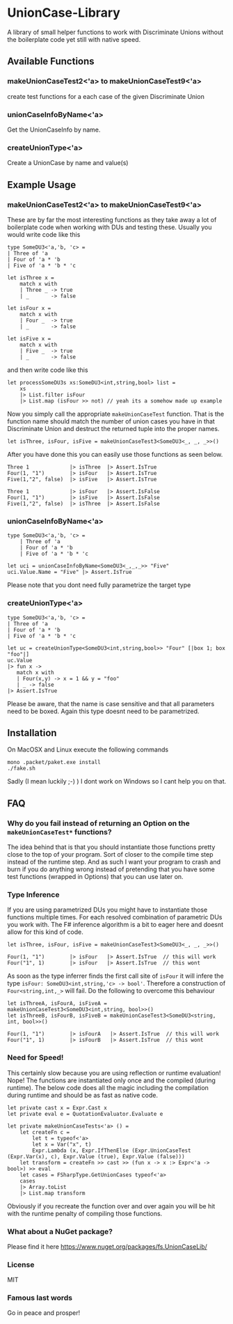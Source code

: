 # UnionCase-Library
A library of small helper functions to work with Discriminate Unions without the boilerplate code yet still with native speed.

## Available Functions

### makeUnionCaseTest2<'a> to makeUnionCaseTest9<'a>
create test functions for a each case of the given Discriminate Union

### unionCaseInfoByName<'a>
Get the UnionCaseInfo by name.

### createUnionType<'a>
Create a UnionCase by name and value(s)

## Example Usage
### makeUnionCaseTest2<'a> to makeUnionCaseTest9<'a>
These are by far the most interesting functions as they take away a lot of boilerplate code when working with DUs and testing these. Usually you would write code like this

    type SomeDU3<'a,'b, 'c> = 
    | Three of 'a
    | Four of 'a * 'b
    | Five of 'a * 'b * 'c

    let isThree x =
        match x with
        | Three _ -> true
        | _ 	  -> false
        
    let isFour x =
        match x with
        | Four _  -> true
        | _ 	  -> false
	
    let isFive x =
        match x with
        | Five _  -> true
        | _ 	  -> false

and then write code like this

    let processSomeDU3s xs:SomeDU3<int,string,bool> list =
        xs
        |> List.filter isFour
        |> List.map (isFour >> not) // yeah its a somehow made up example
        
Now you simply call the appropriate `makeUnionCaseTest` function. That is the function name should match the number of union cases you have in that Discriminate Union and destruct the returned tuple into the proper names.

    let isThree, isFour, isFive = makeUnionCaseTest3<SomeDU3<_, _, _>>()
    
After you have done this you can easily use those functions as seen below.

    Three 1             |> isThree  |> Assert.IsTrue
    Four(1, "1")        |> isFour   |> Assert.IsTrue
    Five(1,"2", false)  |> isFive   |> Assert.IsTrue

    Three 1             |> isFour   |> Assert.IsFalse
    Four(1, "1")        |> isFive   |> Assert.IsFalse
    Five(1,"2", false)  |> isThree  |> Assert.IsFalse
        

### unionCaseInfoByName<'a>

    type SomeDU3<'a,'b, 'c> = 
        | Three of 'a
        | Four of 'a * 'b
        | Five of 'a * 'b * 'c

	let uci = unionCaseInfoByName<SomeDU3<_,_,_>> "Five"
    uci.Value.Name = "Five" |> Assert.IsTrue

Please note that you dont need fully parametrize the target type

### createUnionType<'a>

    type SomeDU3<'a,'b, 'c> = 
    | Three of 'a
    | Four of 'a * 'b
    | Five of 'a * 'b * 'c

    let uc = createUnionType<SomeDU3<int,string,bool>> "Four" [|box 1; box "foo"|] 
    uc.Value 
    |> fun x -> 
       match x with 
       | Four(x,y) -> x = 1 && y = "foo" 
       | _ -> false
    |> Assert.IsTrue

Please be aware, that the name is case sensitive and that all parameters need to be boxed. Again this type doesnt need to be parametrized.

## Installation
On MacOSX and Linux execute the following commands

    mono .packet/paket.exe install
    ./fake.sh
    
Sadly (I mean luckily ;-) ) I dont work on Windows so I cant help you on that.

## FAQ
### Why do you fail instead of returning an Option on the `makeUnionCaseTest*` functions?
The idea behind that is that you should instantiate those functions pretty close to the top of your program. Sort of closer to the compile time step instead of the runtime step. And as such I want your program to crash and burn if you do anything wrong instead of pretending that you have some test functions (wrapped in Options) that you can use later on.
### Type Inference 
If you are using parametrized DUs you might have to instantiate those functions multiple times. For each resolved combination of parametric DUs you work with. The F# inference algorithm is a bit to eager here and doesnt allow for this kind of code.

    let isThree, isFour, isFive = makeUnionCaseTest3<SomeDU3<_, _, _>>()
    
    Four(1, "1")        |> isFour   |> Assert.IsTrue  // this will work
    Four("1", 1)        |> isFour   |> Assert.IsTrue  // this wont
    
As soon as the type inferrer finds the first call site of `isFour` it will infere the type `isFour: SomeDU3<int,string,'c> -> bool'`. Therefore a construction of `Four<string,int,_>` will fail. Do the following to overcome this behaviour

    let isThreeA, isFourA, isFiveA = makeUnionCaseTest3<SomeDU3<int,string, bool>>()
    let isThreeB, isFourB, isFiveB = makeUnionCaseTest3<SomeDU3<string, int, bool>>()
    
    Four(1, "1")        |> isFourA   |> Assert.IsTrue  // this will work
    Four("1", 1)        |> isFourB   |> Assert.IsTrue  // this wont

### Need for Speed!
This certainly slow because you are using reflection or runtime evaluation!  
Nope! The functions are instantiated only once and the compiled (during runtime).
The below code does all the magic including the compilation during runtime and should be as fast as native code.

    let private cast x = Expr.Cast x
    let private eval e = QuotationEvaluator.Evaluate e 

    let private makeUnionCaseTests<'a> () =
        let createFn c =  
            let t = typeof<'a>
            let x = Var("x", t)
            Expr.Lambda (x, Expr.IfThenElse (Expr.UnionCaseTest (Expr.Var(x), c), Expr.Value (true), Expr.Value (false)))
        let transform = createFn >> cast >> (fun x -> x :> Expr<'a -> bool>) >> eval
        let cases = FSharpType.GetUnionCases typeof<'a>
        cases
        |> Array.toList
        |> List.map transform

Obviously if you recreate the function over and over again you will be hit with the runtime penalty of compiling those functions.

### What about a NuGet package?
Please find it here https://www.nuget.org/packages/fs.UnionCaseLib/

### License
MIT

### Famous last words
Go in peace and prosper!
